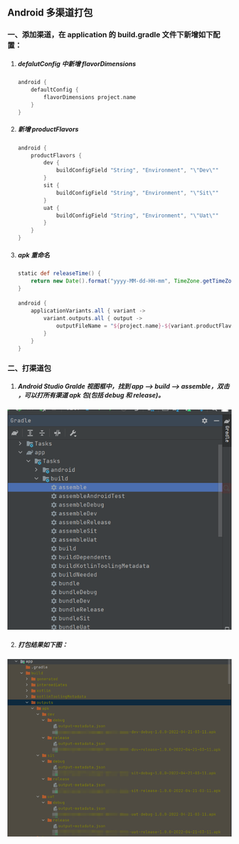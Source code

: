 ## Android 多渠道打包



### 一、添加渠道，在 application 的 build.gradle 文件下新增如下配置：

1. ##### defalutConfig 中新增 flavorDimensions

   ```groovy
   android {
       defaultConfig {
           flavorDimensions project.name
       }
   }
   ```

2. ##### 新增 productFlavors

   ```groovy
   android {
       productFlavors {
           dev {
               buildConfigField "String", "Environment", "\"Dev\""
           }
           sit {
               buildConfigField "String", "Environment", "\"Sit\""
           }
           uat {
               buildConfigField "String", "Environment", "\"Uat\""
           }
       }
   }
   ```

3. ##### apk 重命名

   ```groovy
   static def releaseTime() {
       return new Date().format("yyyy-MM-dd-HH-mm", TimeZone.getTimeZone("UTC"))
   }
   
   android {
       applicationVariants.all { variant ->
           variant.outputs.all { output ->
               outputFileName = "${project.name}-${variant.productFlavors[0].name}-${variant.buildType.name}-${defaultConfig.versionName}-${releaseTime()}.apk"
           }
       }
   }
   ```



### 二、打渠道包

1. ##### Android Studio Gralde 视图框中，找到 app --> build --> assemble，双击 ，可以打所有渠道 apk 包(包括 debug 和 release)。

<img src="https://github.com/FPhoenixCorneaE/SomeDevelopmentSkills/blob/master/%E9%A2%84%E8%A7%88%E5%9B%BE/Android%E5%A4%9A%E6%B8%A0%E9%81%93%E6%89%93%E5%8C%85-1.png" alt="Android多渠道打包-1"  />

2. ##### 打包结果如下图：

![Android多渠道打包-2](https://github.com/FPhoenixCorneaE/SomeDevelopmentSkills/blob/master/%E9%A2%84%E8%A7%88%E5%9B%BE/Android%E5%A4%9A%E6%B8%A0%E9%81%93%E6%89%93%E5%8C%85-2.png)